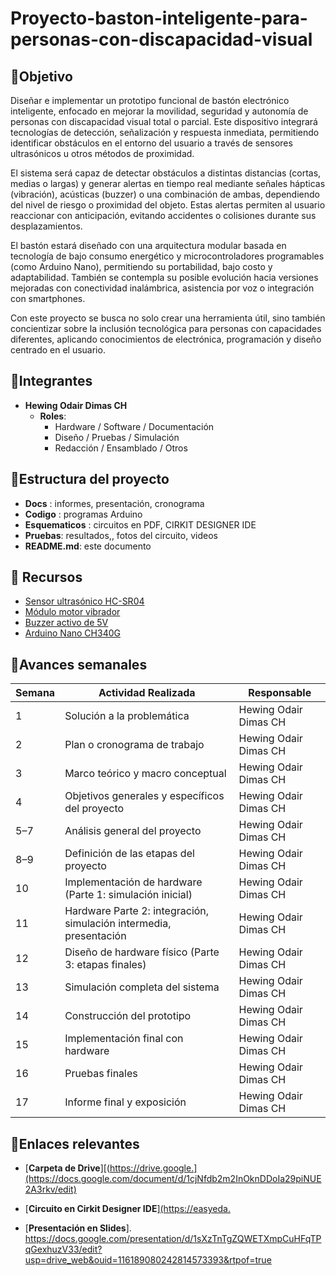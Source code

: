 # Proyecto-baston-inteligente-para-personas-con-discapacidad-visual

## 🎯Objetivo
Diseñar e implementar un prototipo funcional de bastón electrónico inteligente, enfocado en mejorar la movilidad, seguridad y autonomía de personas con discapacidad visual total o parcial. Este dispositivo integrará tecnologías de detección, señalización y respuesta inmediata, permitiendo identificar obstáculos en el entorno del usuario a través de sensores ultrasónicos u otros métodos de proximidad.

El sistema será capaz de detectar obstáculos a distintas distancias (cortas, medias o largas) y generar alertas en tiempo real mediante señales hápticas (vibración), acústicas (buzzer) o una combinación de ambas, dependiendo del nivel de riesgo o proximidad del objeto. Estas alertas permiten al usuario reaccionar con anticipación, evitando accidentes o colisiones durante sus desplazamientos.

El bastón estará diseñado con una arquitectura modular basada en tecnología de bajo consumo energético y microcontroladores programables (como Arduino Nano), permitiendo su portabilidad, bajo costo y adaptabilidad. También se contempla su posible evolución hacia versiones mejoradas con conectividad inalámbrica, asistencia por voz o integración con smartphones.

Con este proyecto se busca no solo crear una herramienta útil, sino también concientizar sobre la inclusión tecnológica para personas con capacidades diferentes, aplicando conocimientos de electrónica, programación y diseño centrado en el usuario.

## 👥Integrantes
- **Hewing Odair Dimas CH**  
  - **Roles**:  
    - Hardware / Software / Documentación  
    - Diseño / Pruebas / Simulación  
    - Redacción / Ensamblado / Otros

## 📁Estructura del proyecto
- **Docs** : informes, presentación, cronograma
- **Codigo** : programas Arduino 
- **Esquematicos** : circuitos en PDF, CIRKIT DESIGNER IDE
- **Pruebas**: resultados,, fotos del circuito, videos
- **README.md**: este documento
  
## 🔧 Recursos
- [Sensor ultrasónico HC-SR04](https://naylampmechatronics.com/sensores-proximidad/10-sensor-ultrasonido-hc-sr04.html)  
- [Módulo motor vibrador](https://mecatronica.saisac.pe/producto/modulo-motor-vibrador-pwm/)  
- [Buzzer activo de 5V](https://www.electromania.pe/producto/buzzer-activo-de-5v/)  
- [Arduino Nano CH340G](https://naylampmechatronics.com/ardusystem-tarjetas/88-arduboard-nano-ch340g-mini-usb.html)


## 📅Avances semanales
| Semana | Actividad Realizada                                     | Responsable             |
|--------|----------------------------------------------------------|-------------------------|
| 1      | Solución a la problemática                              | Hewing Odair Dimas CH   |
| 2      | Plan o cronograma de trabajo                            | Hewing Odair Dimas CH   |
| 3      | Marco teórico y macro conceptual                        | Hewing Odair Dimas CH   |
| 4      | Objetivos generales y específicos del proyecto          | Hewing Odair Dimas CH   |
| 5–7    | Análisis general del proyecto                           | Hewing Odair Dimas CH   |
| 8–9    | Definición de las etapas del proyecto                   | Hewing Odair Dimas CH   |
| 10     | Implementación de hardware (Parte 1: simulación inicial)| Hewing Odair Dimas CH   |
| 11     | Hardware Parte 2: integración, simulación intermedia, presentación | Hewing Odair Dimas CH |
| 12     | Diseño de hardware físico (Parte 3: etapas finales)     | Hewing Odair Dimas CH   |
| 13     | Simulación completa del sistema                         | Hewing Odair Dimas CH   |
| 14     | Construcción del prototipo                              | Hewing Odair Dimas CH   |
| 15     | Implementación final con hardware                       | Hewing Odair Dimas CH   |
| 16     | Pruebas finales                                          | Hewing Odair Dimas CH   |
| 17     | Informe final y exposición                              | Hewing Odair Dimas CH   |

## 🔗Enlaces relevantes

- [**Carpeta de Drive**][(https://drive.google.](https://docs.google.com/document/d/1cjNfdb2m2InOknDDoIa29piNUE2A3rkv/edit)

- [**Circuito en Cirkit Designer IDE**][(https://easyeda.](https://app.cirkitdesigner.com/project/67272e73-9a4e-40c8-9393-b1d8ad5ef423)

- [**Presentación en Slides**]. https://docs.google.com/presentation/d/1sXzTnTgZQWETXmpCuHFqTPqGexhuzV33/edit?usp=drive_web&ouid=116189080242814573393&rtpof=true  
